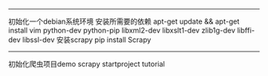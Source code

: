 
----
初始化一个debian系统环境
安装所需要的依赖
apt-get update && apt-get install vim python-dev python-pip libxml2-dev libxslt1-dev zlib1g-dev libffi-dev libssl-dev
安装scrapy
pip install Scrapy

----
初始化爬虫项目demo
scrapy startproject tutorial





